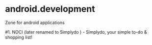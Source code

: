 # android.development
Zone for android applications

#1. NOCI (later renamed to Simplydo ) - Simplydo, your simple to-do & shopping list!
